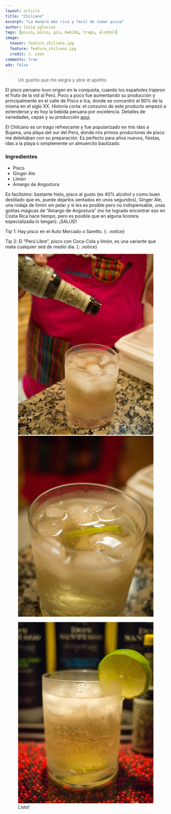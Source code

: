 ```yaml
---
layout: article
title: "Chilcano"
excerpt: "La manera más rica y fácil de tomar pisco"
author: lucia_yglesias
tags: [pisco, pizco, gin, bebida, trago, alcohol]
image:
  teaser: feature_chilcano.jpg
  feature: feature_chilcano.jpg
  credit: J. Leon
comments: true
ads: false
---
```

> Un gustito que me alegra y abre el apetito.

El pisco peruano tuvo origen en la conquista, cuando los españoles trajeron el fruto de la vid al Perú. Poco a poco fue aumentando su producción y principalmente en el valle de Pisco e Ica, donde se concentró el 90% de la misma en el siglo XX. Historia corta: el consumo de este producto empezó a extenderse y es hoy la bebida peruana por excelencia. Detalles de variedades, cepas y su producción <a href="http://museodelpisco.org/espanol/todo-sobre-el-pisco/" target="_blank">aquí</a>.
 
El Chilcano es un trago refrescante y fue popularizado en mis idas a Bujama, una playa del sur del Perú, donde mis primos productores de pisco me deleitaban con su preparación. Es perfecto para años nuevos, fiestas, idas a la playa o simplemente un almuercito bautizado.

### Ingredientes

* Pisco
* Ginger Ale
* Limón
* Amargo de Angostura

Es facilísimo: bastante hielo, pisco al gusto (es 40% alcohol y como buen destilado que es, puede dejarlos sentados en unos segundos), Ginger Ale, una rodaja de limón sin pelar y si les es posible pero no indispensable, unas gotitas mágicas de “Amargo de Angostura” (no he logrado encontrar eso en Costa Rica hace tiempo, pero es posible que en alguna licorera especializada lo tengan). ¡SALUD!
 
Tip 1: Hay pisco en el Auto Mercado o Saretto.
{: .notice}

Tip 2: El “Perú Libre”, pisco con Coca-Cola y limón, es una variante que mata cualquier sed de medio día.
{: .notice}

<figure class="half">
    <a href="/images/post_chilcano_1.jpg"><img src="/images/post_chilcano_1.jpg"></a>
    <a href="/images/post_chilcano_2.jpg"><img src="/images/post_chilcano_2.jpg"></a>
</figure>


<figure>
    <a href="/images/post_chilcano_4.jpg"><img src="/images/post_chilcano_4.jpg"></a>
    <figcaption>Listo!</figcaption>
</figure>



